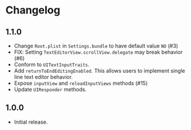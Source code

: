 # Changelog

## 1.1.0

- Change `Root.plist` in `Settings.bundle` to have default value `NO` (#3)
- FIX: Setting `TextEditorView.scrollView.delegate` may break behavior (#6)
- Conform to `UITextInputTraits`.
- Add `returnToEndEditingEnabled`. This allows users to implement single line text editor behavior.
- Expose `inputView` and `reloadInputViews` methods (#15)
- Update `UIResponder` methods.

## 1.0.0

- Initial release.
